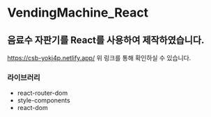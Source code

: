# VendingMachine_React

## 음료수 자판기를 React를 사용하여 제작하였습니다.

https://csb-yokj4p.netlify.app/
위 링크를 통해 확인하실 수 있습니다.

### 라이브러리

- react-router-dom
- style-components
- react-dom

